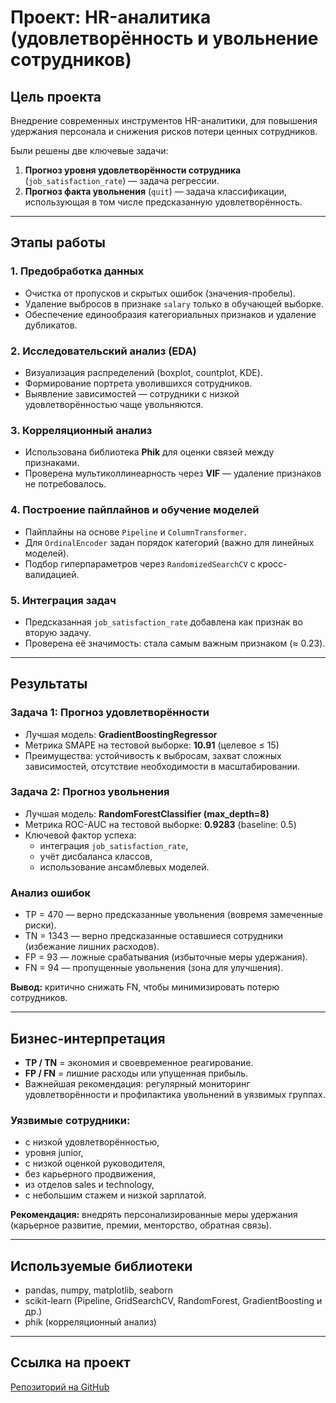 # Проект: HR-аналитика (удовлетворённость и увольнение сотрудников)

## Цель проекта
Внедрение современных инструментов HR-аналитики, для повышения удержания персонала и снижения рисков потери ценных сотрудников.  

Были решены две ключевые задачи:
1. **Прогноз уровня удовлетворённости сотрудника** (`job_satisfaction_rate`) — задача регрессии.
2. **Прогноз факта увольнения** (`quit`) — задача классификации, использующая в том числе предсказанную удовлетворённость.

---

## Этапы работы

### 1. Предобработка данных
- Очистка от пропусков и скрытых ошибок (значения-пробелы).
- Удаление выбросов в признаке `salary` только в обучающей выборке.
- Обеспечение единообразия категориальных признаков и удаление дубликатов.

### 2. Исследовательский анализ (EDA)
- Визуализация распределений (boxplot, countplot, KDE).
- Формирование портрета уволившихся сотрудников.
- Выявление зависимостей — сотрудники с низкой удовлетворённостью чаще увольняются.

### 3. Корреляционный анализ
- Использована библиотека **Phik** для оценки связей между признаками.
- Проверена мультиколлинеарность через **VIF** — удаление признаков не потребовалось.

### 4. Построение пайплайнов и обучение моделей
- Пайплайны на основе `Pipeline` и `ColumnTransformer`.
- Для `OrdinalEncoder` задан порядок категорий (важно для линейных моделей).
- Подбор гиперпараметров через `RandomizedSearchCV` с кросс-валидацией.

### 5. Интеграция задач
- Предсказанная `job_satisfaction_rate` добавлена как признак во вторую задачу.
- Проверена её значимость: стала самым важным признаком (≈ 0.23).

---

## Результаты

### Задача 1: Прогноз удовлетворённости
- Лучшая модель: **GradientBoostingRegressor**  
- Метрика SMAPE на тестовой выборке: **10.91** (целевое ≤ 15)  
- Преимущества: устойчивость к выбросам, захват сложных зависимостей, отсутствие необходимости в масштабировании.

### Задача 2: Прогноз увольнения
- Лучшая модель: **RandomForestClassifier (max_depth=8)**  
- Метрика ROC-AUC на тестовой выборке: **0.9283** (baseline: 0.5)  
- Ключевой фактор успеха:
  - интеграция `job_satisfaction_rate`,
  - учёт дисбаланса классов,
  - использование ансамблевых моделей.

### Анализ ошибок
- TP = 470 — верно предсказанные увольнения (вовремя замеченные риски).  
- TN = 1343 — верно предсказанные оставшиеся сотрудники (избежание лишних расходов).  
- FP = 93 — ложные срабатывания (избыточные меры удержания).  
- FN = 94 — пропущенные увольнения (зона для улучшения).  

**Вывод:** критично снижать FN, чтобы минимизировать потерю сотрудников.

---

## Бизнес-интерпретация
- **TP / TN** = экономия и своевременное реагирование.  
- **FP / FN** = лишние расходы или упущенная прибыль.  
- Важнейшая рекомендация: регулярный мониторинг удовлетворённости и профилактика увольнений в уязвимых группах.

### Уязвимые сотрудники:
- с низкой удовлетворённостью,  
- уровня junior,  
- с низкой оценкой руководителя,  
- без карьерного продвижения,  
- из отделов sales и technology,  
- с небольшим стажем и низкой зарплатой.  

**Рекомендация:** внедрять персонализированные меры удержания (карьерное развитие, премии, менторство, обратная связь).

---

## Используемые библиотеки
- pandas, numpy, matplotlib, seaborn  
- scikit-learn (Pipeline, GridSearchCV, RandomForest, GradientBoosting и др.)  
- phik (корреляционный анализ)  

---

## Ссылка на проект
[Репозиторий на GitHub](https://github.com/ArthurZava/HR-analytics)
